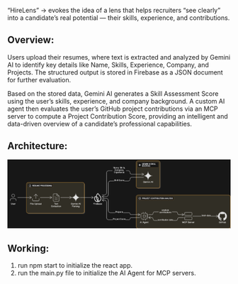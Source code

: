 “HireLens” → evokes the idea of a lens that helps recruiters “see clearly” into a candidate’s real potential — their skills, experience, and contributions.

## Overview:
Users upload their resumes, where text is extracted and analyzed by Gemini AI to identify key details like Name, Skills, Experience, Company, and Projects. The structured output is stored in Firebase as a JSON document for further evaluation.


Based on the stored data, Gemini AI generates a Skill Assessment Score using the user’s skills, experience, and company background. A custom AI agent then evaluates the user’s GitHub project contributions via an MCP server to compute a Project Contribution Score, providing an intelligent and data-driven overview of a candidate’s professional capabilities.

## Architecture:

![alt text](architecture.png)

## Working:

1. run npm start to initialize the react app.
2. run the main.py file to initialize the AI Agent for MCP servers.


